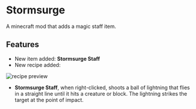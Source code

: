 # Stormsurge
A minecraft mod that adds a magic staff item.

## Features
- New item added: **Stormsurge Staff**
- New recipe added:

![recipe preview](https://github.com/user-attachments/assets/8e3ae7c5-1035-46a1-a2b7-119356487bcb)
 
- **Stormsurge Staff**, when right-clicked, shoots a ball of lightning that flies in a straight line until it hits a creature or block. The lightning strikes the target at the point of impact.